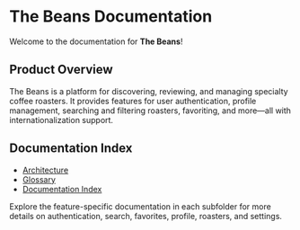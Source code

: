 # The Beans Documentation

Welcome to the documentation for **The Beans**!

## Product Overview

The Beans is a platform for discovering, reviewing, and managing specialty coffee roasters. It provides features for user authentication, profile management, searching and filtering roasters, favoriting, and more—all with internationalization support.

## Documentation Index

- [Architecture](architecture.md)
- [Glossary](glossary.md)
- [Documentation Index](index.md)

Explore the feature-specific documentation in each subfolder for more details on authentication, search, favorites, profile, roasters, and settings.
